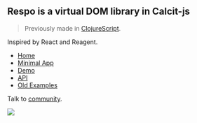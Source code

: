 ## Respo is a virtual DOM library in Calcit-js

> Previously made in [ClojureScript](https://github.com/Respo/respo.cljs).

Inspired by React and Reagent.

- [Home](http://respo-mvc.org)
- [Minimal App](https://github.com/Respo/minimal-respo)
- [Demo](http://repo.respo-mvc.org/respo.calcit/)
- [API](./api.md)
- [Old Examples](https://github.com/Respo/respo-examples)

Talk to [community](community.md).

![](https://cos-sh.tiye.me/cos-up/bb4c2755050318e864b56f59145d726e-SubstractRespo.png)
